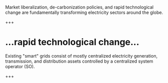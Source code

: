 Market liberalization, de-carbonization policies, and rapid technological change are fundamentally transforming electricity sectors around the globe.

+++

# ...rapid technological change...

Existing "smart" grids consist of mostly centralized electricity generation, transmission, and distribution assets controlled by a centralized system operator (SO).

+++
